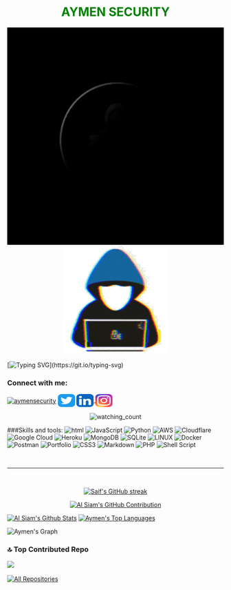 <h1 style="color:green;" align="center">AYMEN SECURITY</h1>
<center><img src="./aymensecurity.gif"></center>
<center><img src = "https://github.com/MdAmiruddin/MdAmiruddin/blob/main/Assets/about_me.gif"> </center> 

[![Typing SVG](https://readme-typing-svg.demolab.com?font=Fira+Code&pause=1000&color=38F76F&random=false&width=435&lines=Hi%2C+I'm+Aymen+Ahmedin%2C+;a+bug+bounty+hunter.)](https://git.io/typing-svg)


<h3 align="left">Connect with me:</h3>
<p align="left">
<a href="https://hackerone.com/aymensecurity?type=user" target="blank"><img align="center" src="https://camo.githubusercontent.com/3a6f805f6edbfeb85bbfff6828c93549ab897c7081bc295f5756d15af2c44647/68747470733a2f2f6564656e742e6769746875622e696f2f537570657254696e7949636f6e732f696d616765732f7376672f6861636b65726f6e652e737667" alt="aymensecurity" height="30" width="40" /></a>
<a href="https://x.com/aymensecurity" target="blank"><img align="center" src="https://github.com/tandpfun/skill-icons/blob/main/icons/Twitter.svg" alt="aymensecurity" height="30" width="40" /></a>
<a href="https://www.linkedin.com/in/aymen-ahmedin-79714730b" target="blank"><img align="center" src="https://github.com/tandpfun/skill-icons/blob/main/icons/LinkedIn.svg" alt="aymensecurity" height="30" width="40" />
<a href="https://instagram.com/aymen_security" target="blank"><img align="center" src="https://github.com/tandpfun/skill-icons/blob/main/icons/Instagram.svg" alt="aymensecurity" height="30" width="40" />

</a>
</p>

<p align="center">
    <img src="https://komarev.com/ghpvc/?username=aymensecurity&color=lightgrey" alt="watching_count" />
</p>
 



###Skills and tools:
![html](https://img.shields.io/badge/html5-%23E34F26.svg?style=plastic&logo=html5&logoColor=white) ![JavaScript](https://img.shields.io/badge/javascript-%23323330.svg?style=plastic&logo=javascript&logoColor=%23F7DF1E) ![Python](https://img.shields.io/badge/python-3670A0?style=plastic&logo=python&logoColor=ffdd54) ![AWS](https://img.shields.io/badge/AWS-%23FF9900.svg?style=plastic&logo=amazon-aws&logoColor=white) ![Cloudflare](https://img.shields.io/badge/Cloudflare-F38020?style=plastic&logo=Cloudflare&logoColor=white) ![Google Cloud](https://img.shields.io/badge/Google%20Cloud-%234285F4.svg?style=plastic&logo=google-cloud&logoColor=white) ![Heroku](https://img.shields.io/badge/apache-%23D42029.svg?style=plastic&logo=apache&logoColor=white) ![MongoDB](https://img.shields.io/badge/MongoDB-%234ea94b.svg?style=plastic&logo=mongodb&logoColor=white) ![SQLite](https://img.shields.io/badge/sqlite-%2307405e.svg?style=plastic&logo=sqlite&logoColor=white) ![LINUX](https://img.shields.io/badge/Linux-FCC624?style=plastic&logo=linux&logoColor=black) ![Docker](https://img.shields.io/badge/docker-%230db7ed.svg?style=plastic&logo=docker&logoColor=white) ![Postman](https://img.shields.io/badge/Postman-FF6C37?style=plastic&logo=postman&logoColor=white) ![Portfolio](https://img.shields.io/badge/Portfolio-%23000000.svg?style=plastic&logo=firefox&logoColor=#FF7139) ![CSS3](https://img.shields.io/badge/css3-%231572B6.svg?style=plastic&logo=css3&logoColor=white) ![Markdown](https://img.shields.io/badge/markdown-%23000000.svg?style=plastic&logo=markdown&logoColor=white) ![PHP](https://img.shields.io/badge/php-%23777BB4.svg?style=plastic&logo=php&logoColor=white) ![Shell Script](https://img.shields.io/badge/shell_script-%23121011.svg?style=plastic&logo=gnu-bash&logoColor=white)

<br>


<hr/>
<br/>

<p align="center">
  <a href="https://github.com/aymensecurity">
    <img src="https://github-readme-streak-stats.herokuapp.com/?user=aymensecurity&theme=radical&border=7F3FBF&background=0D1117" alt="Saif's GitHub streak"/>
  </a>
</p>

<p align="center">
  <a href="https://github.com/aymensecurity">
    <img src="https://github-profile-summary-cards.vercel.app/api/cards/profile-details?username=aymensecurity&theme=radical" alt="Al Siam's GitHub Contribution"/>
  </a>
</p>

<a> 
    <a href="https://github.com/aymensecurity"><img alt="Al Siam's Github Stats" src="https://denvercoder1-github-readme-stats.vercel.app/api?username=aymensecurity&show_icons=true&count_private=true&theme=react&border_color=7F3FBF&bg_color=0D1117&title_color=F85D7F&icon_color=F8D866" height="192px" width="49.5%"/></a>
  <a href="https://github.com/aymensecurity"><img alt="Aymen's Top Languages" src="https://denvercoder1-github-readme-stats.vercel.app/api/top-langs/?username=aymensecurity&langs_count=8&layout=compact&theme=react&border_color=7F3FBF&bg_color=0D1117&title_color=F85D7F&icon_color=F8D866" height="192px" width="49.5%"/></a>
  <br/>
</a>

![Aymen's Graph](https://github-readme-activity-graph.vercel.app/graph?username=aymensecurity&custom_title=Aymen's%20GitHub%20Activity%20Graph&bg_color=0D1117&color=7F3FBF&line=7F3FBF&point=7F3FBF&area_color=FFFFFF&title_color=FFFFFF&area=true)
###  🔝 Top Contributed Repo
![](https://github-contributor-stats.vercel.app/api?username=aymensecurity&limit=5&theme=tokyonight&combine_all_yearly_contributions=true)

 


<p align="left">
  <a href="https://github.com/aymensecurity?tab=repositories" target="_blank"><img alt="All Repositories" title="All Repositories" src="https://img.shields.io/badge/-All%20Repos-2962FF?style=for-the-badge&logo=koding&logoColor=white"/></a>
</p>

<br/>


<!---
aymensecurity/aymensecurity is a ✨ special ✨ repository because its `README.md` (this file) appears on your GitHub profile.
You can click the Preview link to take a look at your changes.
--->
